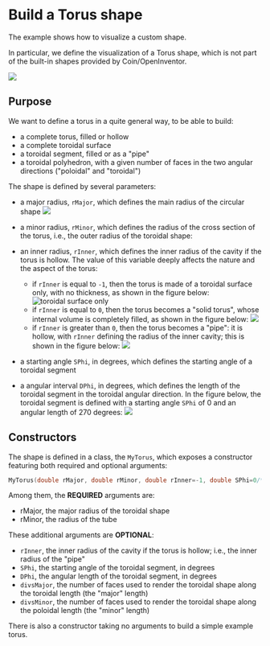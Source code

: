 # Build a Torus shape

The example shows how to visualize a custom shape.

In particular, we define the visualization of a Torus shape, which is not part of the built-in shapes provided by Coin/OpenInventor.

![](assets/README-a43d3802.png)


## Purpose

We want to define a torus in a quite general way, to be able to build:
- a complete torus, filled or hollow
- a complete toroidal surface
- a toroidal segment, filled or as a "pipe"
- a toroidal polyhedron, with a given number of faces in the two angular directions ("poloidal" and "toroidal")

The shape is defined by several parameters:

 - a major radius, `rMajor`, which defines the main radius of the circular shape
 ![](assets/README-99a46011.png)
 - a minor radius, `rMinor`, which defines the radius of the cross section of the torus, i.e., the outer radius of the toroidal shape:
 - an inner radius, `rInner`, which defines the inner radius of the cavity if the torus is hollow. The value of this variable deeply affects the nature and the aspect of the torus:
   - if `rInner` is equal to `-1`, then the torus is made of a toroidal surface only, with no thickness, as shown in the figure below:
   ![toroidal surface only](assets/README-ec67fe9e.png)
   - if `rInner` is equal to `0`, then the torus becomes a "solid torus", whose internal volume is completely filled, as shown in the figure below:
   ![](assets/README-407b4ca2.png)
   - if `rInner` is greater than `0`, then the torus becomes a "pipe": it is hollow, with `rInner` defining the radius of the inner cavity; this is shown in the figure below:
   ![](assets/README-54c66f3d.png)

- a starting angle `SPhi`, in degrees, which defines the starting angle of a toroidal segment
- a angular interval `DPhi`, in degrees, which defines the length of the toroidal segment in the toroidal angular direction. In the figure below, the toroidal segment is defined with a starting angle `SPhi` of 0 and an angular length of 270 degrees:
![](assets/README-ad3db86f.png)

## Constructors

The shape is defined in a class, the `MyTorus`, which exposes a constructor featuring both required and optional arguments:

```cpp
MyTorus(double rMajor, double rMinor, double rInner=-1, double SPhi=0/*degrees*/, double DPhi=360/*degrees*/, int divsMajor=70, int divsMinor=40);
```

Among them, the **REQUIRED**  arguments are:

- rMajor, the major radius of the toroidal shape
- rMinor, the radius of the tube

These additional arguments are **OPTIONAL**:

- `rInner`, the inner radius of the cavity if the torus is hollow; i.e., the inner radius of the "pipe"
- `SPhi`, the starting angle of the toroidal segment, in degrees
- `DPhi`, the angular length of the toroidal segment, in degrees
- `divsMajor`, the number of faces used to render the toroidal shape along the toroidal length (the "major" length)
- `divsMinor`, the number of faces used to render the toroidal shape along the poloidal length (the "minor" length)


There is also a constructor taking no arguments to build a simple example torus.
